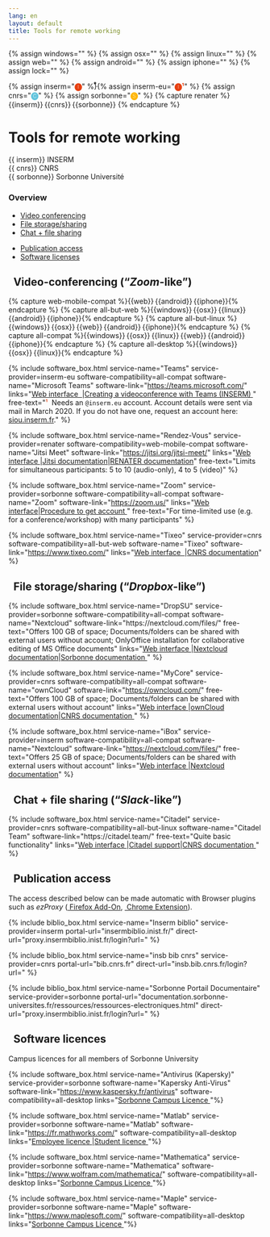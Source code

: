 ```yaml
---
lang: en
layout: default
title: Tools for remote working
---
```


<script src="https://kit.fontawesome.com/2b48dbc3a6.js" crossorigin="anonymous"></script>
{% assign windows="<i class='fab fa-windows' title='Windows'></i>" %}
{% assign osx="<i class='fab fa-apple' title='OS X'></i>" %}
{% assign linux="<i class='fab fa-linux' title='Linux'></i>" %}
{% assign web="<i class='fas fa-globe' title='Web'></i>" %}
{% assign android="<i class='fab fa-google-play' title='Android'></i>" %}
{% assign iphone="<i class='fab fa-app-store-ios' title='iPhone'></i>" %}
{% assign lock="<i class='fas fa-lock'></i>" %}

{% assign inserm="<span title='INSERM' style='color: #e74011;'><b>🅘</b></span>" %}
​⃰{% assign inserm-eu="<span title='INSERM (.eu account)' style='color: #e74011;'><b>🅘¹</b></span>" %}
{% assign cnrs="<span title='CNRS' style='color: #62c4dd;'><b>🅒</b></span>" %}
{% assign sorbonne="<span title='Sorbonne Université' style='color: #ffb500;'><b>🅢</b></span>" %}
{% capture renater %}
{{inserm}}&thinsp;{{cnrs}}&thinsp;{{sorbonne}}
{% endcapture %}

<div class="container">
<h1>Tools for remote working</h1>
<div class="row">
<div class="col md-4">{{ inserm}} INSERM</div>
<div class="col md-4">{{ cnrs}} CNRS</div>
<div class="col md-4">{{ sorbonne}} Sorbonne Université</div>
</div>
<div class="row">
<div class="col md-12">
<h3 class="mt-2">Overview</h3>
</div>
</div>
<div class="row justify-content-left">
<div class="col-3">
<ul>
<li><a href="#video">Video conferencing</a></li>
<li><a href="#storage">File storage/sharing</a></li>
<li><a href="#chat">Chat + file sharing</a></li>
</ul>
</div>
<div class="col-3"></div>
<ul>
<li><a href="#publication">Publication access</a></li>
<li><a href="#software">Software licenses</a></li>
</ul>
</div>
<section id="video">
<h2 class="mt-5"><i class="fas fa-video"></i>&nbsp; Video-conferencing (<q><i>Zoom</i>-like</q>)</h2>
{% capture web-mobile-compat %}{{web}}&thinsp;{{android}}&thinsp;{{iphone}}{% endcapture %}
{% capture all-but-web %}{{windows}}&thinsp;{{osx}}&thinsp;{{linux}}&thinsp;{{android}}&thinsp;{{iphone}}{% endcapture %}
{% capture all-but-linux %}{{windows}}&thinsp;{{osx}}&thinsp;{{web}}&thinsp;{{android}}&thinsp;{{iphone}}{% endcapture %}
{% capture all-compat %}{{windows}}&thinsp;{{osx}}&thinsp;{{linux}}&thinsp;{{web}}&thinsp;{{android}}&thinsp;{{iphone}}{% endcapture %}
{% capture all-desktop %}{{windows}}&thinsp;{{osx}}&thinsp;{{linux}}{% endcapture %}

{% include software_box.html service-name="Teams" service-provider=inserm-eu
   software-compatibility=all-compat software-name="Microsoft Teams" software-link="https://teams.microsoft.com/"
   links="<a href='https://teams.microsoft.com/' class='btn btn-primary'>Web interface &nbsp;<i class='fas fa-lock'></i></a>|<a href='https://intranet.inserm.fr/wp-content/uploads/2020/08/MS-Teams-creer-visioconference.pdf'  class='btn btn-primary'>Creating a videoconference with Teams (INSERM)&nbsp;<i class='fas fa-lock'></i></a>" free-text="<span style='color: #e74011;'>¹</span>&nbsp; Needs an <code>@inserm.eu</code> account. Account details were sent via mail in March 2020. If you do not have one, request an account here: <a href='https://siou.inserm.fr/'>siou.inserm.fr</a>." %}

{% include software_box.html service-name="Rendez-Vous" service-provider=renater
   software-compatibility=web-mobile-compat software-name="Jitsi Meet" software-link="https://jitsi.org/jitsi-meet/"
   links="<a href='https://rendez-vous.renater.fr/home/' class='btn btn-primary'>Web interface&nbsp;<i class='fas fa-lock'></i></a>|<a href='https://jitsi.github.io/handbook/docs/intro'  class='btn btn-primary'>Jitsi documentation</a>|<a href='https://services.renater.fr/voix_et_image/rdv/user_guide' class='btn btn-primary'>RENATER documentation</a>" free-text="Limits for simultaneous participants: 5 to 10 (audio-only), 4 to 5 (video)" %}

{% include software_box.html service-name="Zoom" service-provider=sorbonne
   software-compatibility=all-compat software-name="Zoom" software-link="https://zoom.us/"
   links="<a href='https://zoom.us/' class='btn btn-primary'>Web interface</a>|<a href='https://hotline.sorbonne-universite.fr/front/document.send.php?docid=2179' class='btn btn-primary'>Procedure to get account&nbsp;<i class='fas fa-lock'></i></a>" free-text="For time-limited use (e.g. for a conference/workshop) with many participants" %}

{% include software_box.html service-name="Tixeo" service-provider=cnrs
   software-compatibility=all-but-web software-name="Tixeo" software-link="https://www.tixeo.com/"
   links="<a href='https://tixeo.cnrs.fr' class='btn btn-primary'>Web interface &nbsp;<i class='fas fa-lock'></i></a>|<a href='https://aide.core-cloud.net/si/tixeo/SitePages/Accueil.aspx' class='btn btn-primary'>CNRS documentation</a>" %}

</section>
<section id="storage">
<h2 class="mt-5"><i class="far fa-hdd"></i>&nbsp; File storage/sharing (<q><i>Dropbox</i>-like</q>)</h2>
{% include software_box.html service-name="DropSU" service-provider=sorbonne
   software-compatibility=all-compat software-name="Nextcloud" software-link="https://nextcloud.com/files/" free-text="Offers 100&nbsp;GB of space; Documents/folders can be shared with external users without account; OnlyOffice installation for collaborative editing of MS Office documents"
   links="<a href='https://dropsu.sorbonne-universite.fr/' class='btn btn-primary'>Web interface&nbsp;<i class='fas fa-lock'></i></a>|<a href='https://nextcloud.com/support/' class='btn btn-primary'>Nextcloud documentation</a>|<a href='https://intranet.sorbonne-universite.fr/fr/procedures-et-services/informatique/outils-documentaires-collaboratifs.html' class='btn btn-primary'>Sorbonne documentation&nbsp;<i class='fas fa-lock'></i></a>" %}

{% include software_box.html service-name="MyCore" service-provider=cnrs
   software-compatibility=all-compat software-name="ownCloud" software-link="https://owncloud.com/" free-text="Offers 100&nbsp;GB of space;  Documents/folders can be shared with external users without account"
   links="<a href='https://mycore.core-cloud.net/index.php/login' class='btn btn-primary'>Web interface&nbsp;<i class='fas fa-lock'></i></a>|<a href='https://owncloud.com/docs-guides/' class='btn btn-primary'>ownCloud documentation</a>|<a href='https://confluence.cnrs.fr/confluence/pages/viewpage.action?spaceKey=ODSCORE&title=Aide+utilisateur' class='btn btn-primary'>CNRS documentation&nbsp;<i class='fas fa-lock'></i></a>" %}

{% include software_box.html service-name="iBox" service-provider=inserm
   software-compatibility=all-compat software-name="Nextcloud" software-link="https://nextcloud.com/files/" free-text="Offers 25&nbsp;GB of space;  Documents/folders can be shared with external users without account"
   links="<a href='https://ibox.inserm.fr' class='btn btn-primary'>Web interface&nbsp;<i class='fas fa-lock'></i></a>|<a href='https://nextcloud.com/support/' class='btn btn-primary'>Nextcloud documentation</a>" %}
</section>
<section id="chat">
<h2 class="mt-5"><i class="far fa-comment-dots"></i>&nbsp; Chat + file sharing (<q><i>Slack</i>-like</q>)</h2>
{% include software_box.html service-name="Citadel" service-provider=cnrs
   software-compatibility=all-but-linux software-name="Citadel Team" software-link="https://citadel.team/" free-text="Quite basic functionality"
   links="<a href='https://cnrs.citadel.team/' class='btn btn-primary'>Web interface&nbsp;<i class='fas fa-lock'></i></a>|<a href='https://support.citadel.team/kb' class='btn btn-primary'>Citadel support</a>|<a href='https://aide.core-cloud.net/si/citadel/SitePages/Accueil.aspx' class='btn btn-primary'>CNRS documentation&nbsp;<i class='fas fa-lock'></i></a>" %}
</section>
<section id="publication">
<h2 class="mt-5"><i class="far fa-newspaper"></i>&nbsp; Publication access</h2>
<p>The access described below can be made automatic with Browser plugins such as <i>ezProxy</i> (<a href="https://addons.mozilla.org/en-US/firefox/addon/ezproxy-redirect-foxified/"><i class="fas fa-download"></i>&nbsp;Firefox Add-On</a>, <a href="https://chrome.google.com/webstore/detail/ezproxy-redirect/gfhnhcbpnnnlefhobdnmhenofhfnnfhi"><i class="fas fa-download"></i>&nbsp;Chrome Extension</a>).</p>
{% include biblio_box.html service-name="Inserm biblio" service-provider=inserm portal-url="insermbiblio.inist.fr/" direct-url="proxy.insermbiblio.inist.fr/login?url=" %}

{% include biblio_box.html service-name="insb bib cnrs" service-provider=cnrs portal-url="bib.cnrs.fr" direct-url="insb.bib.cnrs.fr/login?url=" %}

{% include biblio_box.html service-name="Sorbonne Portail Documentaire" service-provider=sorbonne portal-url="documentation.sorbonne-universites.fr/ressources/ressources-electroniques.html" direct-url="proxy.insermbiblio.inist.fr/login?url=" %}
</section>
<section id="software">
<h2 class="mt-5"><i class="fas fa-laptop-code"></i>&nbsp; Software licences</h2>
<p>Campus licences for all members of Sorbonne University</p>

{% include software_box.html service-name="Antivirus (Kapersky)" service-provider=sorbonne software-name="Kapersky Anti-Virus" software-link="https://www.kaspersky.fr/antivirus" software-compatibility=all-desktop links="<a href='http://logiciels.upmc.fr/fr/marches_conclus_par_l_upmc/antivirus.html' class='btn btn-primary'>Sorbonne Campus Licence&nbsp;<i class='fas fa-lock'></i></a>"%}


{% include software_box.html service-name="Matlab" service-provider=sorbonne software-name="Matlab" software-link="https://fr.mathworks.com/" software-compatibility=all-desktop links="<a href='http://logiciels.upmc.fr/fr/marches_conclus_par_l_upmc/matlab/lic_standalone_personnel.html' class='btn btn-primary'>Employee licence&nbsp;<i class='fas fa-lock'></i></a>|<a href='http://logiciels.upmc.fr/fr/marches_conclus_par_l_upmc/matlab/lic_standalone_etudiant.html' class='btn btn-primary'>Student licence&nbsp;<i class='fas fa-lock'></i></a>"%}

{% include software_box.html service-name="Mathematica" service-provider=sorbonne software-name="Mathematica" software-link="https://www.wolfram.com/mathematica/" software-compatibility=all-desktop links="<a href='http://logiciels.upmc.fr/fr/marches_conclus_par_l_upmc/mathematica.html' class='btn btn-primary'>Sorbonne Campus Licence&nbsp;<i class='fas fa-lock'></i></a>"%}

{% include software_box.html service-name="Maple" service-provider=sorbonne software-name="Maple" software-link="https://www.maplesoft.com/" software-compatibility=all-desktop links="<a href='http://logiciels.upmc.fr/fr/marches_conclus_par_l_upmc/maple.html' class='btn btn-primary'>Sorbonne Campus Licence&nbsp;<i class='fas fa-lock'></i></a>"%}
</section>
</div>
